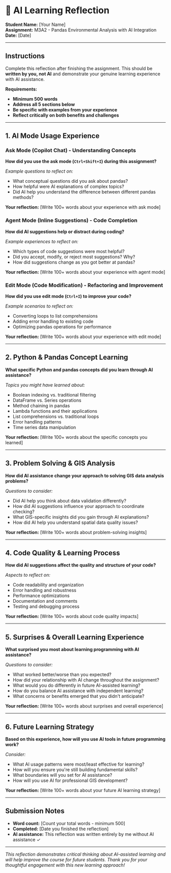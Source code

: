 # 🤖 AI Learning Reflection 

**Student Name:** [Your Name]  
**Assignment:** M3A2 - Pandas Environmental Analysis with AI Integration  
**Date:** [Date]  

---

## Instructions

Complete this reflection after finishing the assignment. This should be **written by you, not AI** and demonstrate your genuine learning experience with AI assistance.

**Requirements:**
- **Minimum 500 words**
- **Address all 5 sections below**
- **Be specific with examples from your experience**
- **Reflect critically on both benefits and challenges**

---

## 1. AI Mode Usage Experience

### Ask Mode (Copilot Chat) - Understanding Concepts
**How did you use the ask mode (`Ctrl+Shift+I`) during this assignment?**

*Example questions to reflect on:*
- What conceptual questions did you ask about pandas?
- How helpful were AI explanations of complex topics?
- Did AI help you understand the difference between different pandas methods?

**Your reflection:**
[Write 100+ words about your experience with ask mode]

### Agent Mode (Inline Suggestions) - Code Completion  
**How did AI suggestions help or distract during coding?**

*Example experiences to reflect on:*
- Which types of code suggestions were most helpful?
- Did you accept, modify, or reject most suggestions? Why?
- How did suggestions change as you got better at pandas?

**Your reflection:**
[Write 100+ words about your experience with agent mode]

### Edit Mode (Code Modification) - Refactoring and Improvement
**How did you use edit mode (`Ctrl+I`) to improve your code?**

*Example scenarios to reflect on:*
- Converting loops to list comprehensions
- Adding error handling to existing code
- Optimizing pandas operations for performance

**Your reflection:**
[Write 100+ words about your experience with edit mode]

---

## 2. Python & Pandas Concept Learning

**What specific Python and pandas concepts did you learn through AI assistance?**

*Topics you might have learned about:*
- Boolean indexing vs. traditional filtering
- DataFrame vs. Series operations
- Method chaining in pandas
- Lambda functions and their applications
- List comprehensions vs. traditional loops
- Error handling patterns
- Time series data manipulation

**Your reflection:**
[Write 100+ words about the specific concepts you learned]

---

## 3. Problem Solving & GIS Analysis

**How did AI assistance change your approach to solving GIS data analysis problems?**

*Questions to consider:*
- Did AI help you think about data validation differently?
- How did AI suggestions influence your approach to coordinate checking?
- What GIS-specific insights did you gain through AI explanations?
- How did AI help you understand spatial data quality issues?

**Your reflection:**
[Write 100+ words about problem-solving insights]

---

## 4. Code Quality & Learning Process

**How did AI suggestions affect the quality and structure of your code?**

*Aspects to reflect on:*
- Code readability and organization
- Error handling and robustness
- Performance optimizations
- Documentation and comments
- Testing and debugging process

**Your reflection:**
[Write 100+ words about code quality impacts]

---

## 5. Surprises & Overall Learning Experience

**What surprised you most about learning programming with AI assistance?**

*Questions to consider:*
- What worked better/worse than you expected?
- How did your relationship with AI change throughout the assignment?
- What would you do differently in future AI-assisted learning?
- How do you balance AI assistance with independent learning?
- What concerns or benefits emerged that you didn't anticipate?

**Your reflection:**
[Write 100+ words about surprises and overall experience]

---

## 6. Future Learning Strategy

**Based on this experience, how will you use AI tools in future programming work?**

*Consider:*
- What AI usage patterns were most/least effective for learning?
- How will you ensure you're still building fundamental skills?
- What boundaries will you set for AI assistance?
- How will you use AI for professional GIS development?

**Your reflection:**
[Write 100+ words about your future AI learning strategy]

---

## Submission Notes

- **Word count:** [Count your total words - minimum 500]
- **Completed:** [Date you finished the reflection]
- **AI assistance:** This reflection was written entirely by me without AI assistance ✓

---

*This reflection demonstrates critical thinking about AI-assisted learning and will help improve the course for future students. Thank you for your thoughtful engagement with this new learning approach!*
